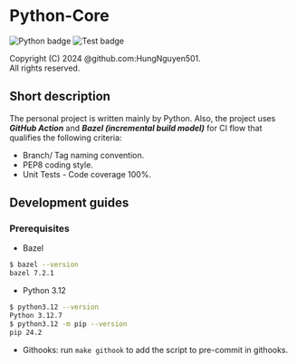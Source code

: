 Python-Core
===

![Python badge](https://badgen.net/pypi/python/black)
![Test badge](https://github.com/python/cpython/actions/workflows/build.yml/badge.svg?branch=main&event=push)

Copyright (C) 2024 @github.com:HungNguyen501.<br>
All rights reserved.<br>

## Short description
The personal project is written mainly by Python. Also, the project uses ***GitHub Action*** and ***Bazel (incremental build model)*** for CI flow that qualifies the following criteria:
- Branch/ Tag naming convention.
- PEP8 coding style.
- Unit Tests - Code coverage 100%.

## Development guides
### Prerequisites
- Bazel
```bash
$ bazel --version
bazel 7.2.1
```
- Python 3.12
```bash
$ python3.12 --version
Python 3.12.7
$ python3.12 -m pip --version
pip 24.2
```
- Githooks: run `make githook` to add the script to pre-commit in githooks.

